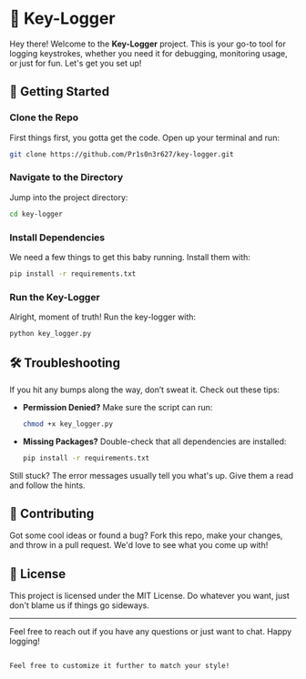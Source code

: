 
# 🔑 Key-Logger

Hey there! Welcome to the **Key-Logger** project. This is your go-to tool for logging keystrokes, whether you need it for debugging, monitoring usage, or just for fun. Let's get you set up!

## 🚀 Getting Started

### Clone the Repo

First things first, you gotta get the code. Open up your terminal and run:

```bash
git clone https://github.com/Pr1s0n3r627/key-logger.git
```

### Navigate to the Directory

Jump into the project directory:

```bash
cd key-logger
```

### Install Dependencies

We need a few things to get this baby running. Install them with:

```bash
pip install -r requirements.txt
```

### Run the Key-Logger

Alright, moment of truth! Run the key-logger with:

```bash
python key_logger.py
```

## 🛠️ Troubleshooting

If you hit any bumps along the way, don’t sweat it. Check out these tips:

- **Permission Denied?** Make sure the script can run:
    ```bash
    chmod +x key_logger.py
    ```

- **Missing Packages?** Double-check that all dependencies are installed:
    ```bash
    pip install -r requirements.txt
    ```

Still stuck? The error messages usually tell you what's up. Give them a read and follow the hints.

## 🤝 Contributing

Got some cool ideas or found a bug? Fork this repo, make your changes, and throw in a pull request. We'd love to see what you come up with!

## 📄 License

This project is licensed under the MIT License. Do whatever you want, just don't blame us if things go sideways.

---

Feel free to reach out if you have any questions or just want to chat. Happy logging!
```

Feel free to customize it further to match your style!